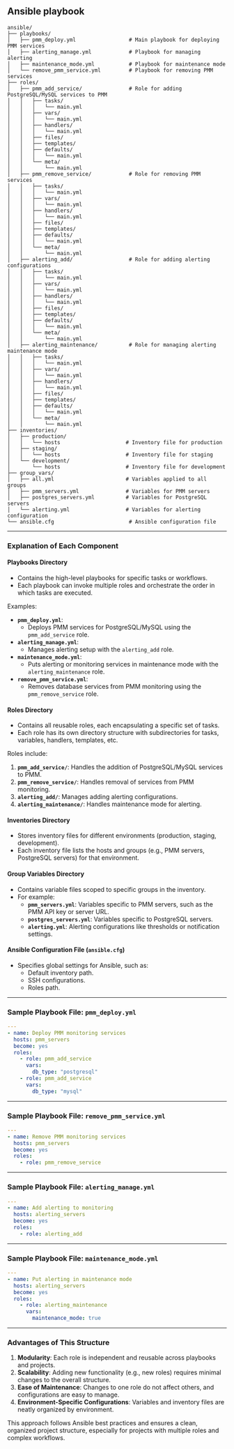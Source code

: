 ## Ansible playbook 

```
ansible/
├── playbooks/
│   ├── pmm_deploy.yml                 # Main playbook for deploying PMM services
│   ├── alerting_manage.yml            # Playbook for managing alerting
│   ├── maintenance_mode.yml           # Playbook for maintenance mode
│   └── remove_pmm_service.yml         # Playbook for removing PMM services
├── roles/
│   ├── pmm_add_service/               # Role for adding PostgreSQL/MySQL services to PMM
│   │   ├── tasks/
│   │   │   └── main.yml
│   │   ├── vars/
│   │   │   └── main.yml
│   │   ├── handlers/
│   │   │   └── main.yml
│   │   ├── files/
│   │   ├── templates/
│   │   ├── defaults/
│   │   │   └── main.yml
│   │   └── meta/
│   │       └── main.yml
│   ├── pmm_remove_service/            # Role for removing PMM services
│   │   ├── tasks/
│   │   │   └── main.yml
│   │   ├── vars/
│   │   │   └── main.yml
│   │   ├── handlers/
│   │   │   └── main.yml
│   │   ├── files/
│   │   ├── templates/
│   │   ├── defaults/
│   │   │   └── main.yml
│   │   └── meta/
│   │       └── main.yml
│   ├── alerting_add/                  # Role for adding alerting configurations
│   │   ├── tasks/
│   │   │   └── main.yml
│   │   ├── vars/
│   │   │   └── main.yml
│   │   ├── handlers/
│   │   │   └── main.yml
│   │   ├── files/
│   │   ├── templates/
│   │   ├── defaults/
│   │   │   └── main.yml
│   │   └── meta/
│   │       └── main.yml
│   ├── alerting_maintenance/          # Role for managing alerting maintenance mode
│   │   ├── tasks/
│   │   │   └── main.yml
│   │   ├── vars/
│   │   │   └── main.yml
│   │   ├── handlers/
│   │   │   └── main.yml
│   │   ├── files/
│   │   ├── templates/
│   │   ├── defaults/
│   │   │   └── main.yml
│   │   └── meta/
│   │       └── main.yml
├── inventories/
│   ├── production/
│   │   └── hosts                     # Inventory file for production
│   ├── staging/
│   │   └── hosts                     # Inventory file for staging
│   └── development/
│       └── hosts                     # Inventory file for development
├── group_vars/
│   ├── all.yml                       # Variables applied to all groups
│   ├── pmm_servers.yml               # Variables for PMM servers
│   ├── postgres_servers.yml          # Variables for PostgreSQL servers
│   └── alerting.yml                  # Variables for alerting configuration
└── ansible.cfg                        # Ansible configuration file
```

---

### **Explanation of Each Component**

#### **Playbooks Directory**
- Contains the high-level playbooks for specific tasks or workflows.
- Each playbook can invoke multiple roles and orchestrate the order in which tasks are executed.

Examples:
- **`pmm_deploy.yml`**: 
  - Deploys PMM services for PostgreSQL/MySQL using the `pmm_add_service` role.
- **`alerting_manage.yml`**: 
  - Manages alerting setup with the `alerting_add` role.
- **`maintenance_mode.yml`**:
  - Puts alerting or monitoring services in maintenance mode with the `alerting_maintenance` role.
- **`remove_pmm_service.yml`**:
  - Removes database services from PMM monitoring using the `pmm_remove_service` role.

#### **Roles Directory**
- Contains all reusable roles, each encapsulating a specific set of tasks.
- Each role has its own directory structure with subdirectories for tasks, variables, handlers, templates, etc.

Roles include:
1. **`pmm_add_service/`**: Handles the addition of PostgreSQL/MySQL services to PMM.
2. **`pmm_remove_service/`**: Handles removal of services from PMM monitoring.
3. **`alerting_add/`**: Manages adding alerting configurations.
4. **`alerting_maintenance/`**: Handles maintenance mode for alerting.

#### **Inventories Directory**
- Stores inventory files for different environments (production, staging, development).
- Each inventory file lists the hosts and groups (e.g., PMM servers, PostgreSQL servers) for that environment.

#### **Group Variables Directory**
- Contains variable files scoped to specific groups in the inventory.
- For example:
  - **`pmm_servers.yml`**: Variables specific to PMM servers, such as the PMM API key or server URL.
  - **`postgres_servers.yml`**: Variables specific to PostgreSQL servers.
  - **`alerting.yml`**: Alerting configurations like thresholds or notification settings.

#### **Ansible Configuration File (`ansible.cfg`)**
- Specifies global settings for Ansible, such as:
  - Default inventory path.
  - SSH configurations.
  - Roles path.

---

### **Sample Playbook File: `pmm_deploy.yml`**

```yaml
---
- name: Deploy PMM monitoring services
  hosts: pmm_servers
  become: yes
  roles:
    - role: pmm_add_service
      vars:
        db_type: "postgresql"
    - role: pmm_add_service
      vars:
        db_type: "mysql"
```

---

### **Sample Playbook File: `remove_pmm_service.yml`**

```yaml
---
- name: Remove PMM monitoring services
  hosts: pmm_servers
  become: yes
  roles:
    - role: pmm_remove_service
```

---

### **Sample Playbook File: `alerting_manage.yml`**

```yaml
---
- name: Add alerting to monitoring
  hosts: alerting_servers
  become: yes
  roles:
    - role: alerting_add
```

---

### **Sample Playbook File: `maintenance_mode.yml`**

```yaml
---
- name: Put alerting in maintenance mode
  hosts: alerting_servers
  become: yes
  roles:
    - role: alerting_maintenance
      vars:
        maintenance_mode: true
```

---

### **Advantages of This Structure**
1. **Modularity**: Each role is independent and reusable across playbooks and projects.
2. **Scalability**: Adding new functionality (e.g., new roles) requires minimal changes to the overall structure.
3. **Ease of Maintenance**: Changes to one role do not affect others, and configurations are easy to manage.
4. **Environment-Specific Configurations**: Variables and inventory files are neatly organized by environment.

This approach follows Ansible best practices and ensures a clean, organized project structure, especially for projects with multiple roles and complex workflows.